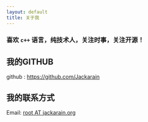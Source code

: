 ```yaml
---
layout: default
title: 关于我
---
```


### 喜欢 `c++` 语言，纯技术人，关注时事，关注开源！

## 我的GITHUB

github : <https://github.com/Jackarain>

## 我的联系方式

Email: [root AT jackarain.org](mailto:root@jackarain.org)
